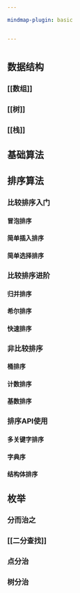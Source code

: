 ```yaml
---

mindmap-plugin: basic


---
```


# 

## 数据结构

### [[数组]]

### [[树]]

### [[栈]]

## 基础算法

## 排序算法

### 比较排序入门

#### 冒泡排序

#### 简单插入排序

#### 简单选择排序

### 比较排序进阶

#### 归并排序

#### 希尔排序

#### 快速排序

### 非比较排序

#### 桶排序

#### 计数排序

#### 基数排序

### 排序API使用

#### 多关键字排序

#### 字典序

#### 结构体排序

## 枚举

### 分而治之

### [[二分查找]]

### 点分治

### 树分治